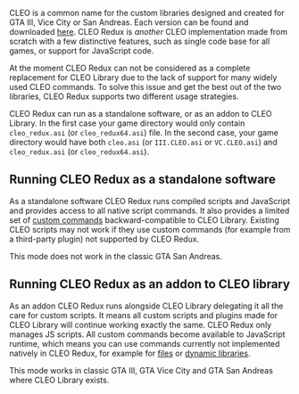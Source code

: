 CLEO is a common name for the custom libraries designed and created for GTA III, Vice City or San Andreas. Each version can be found and downloaded [here](https://cleo.li/download.html). CLEO Redux is _another_ CLEO implementation made from scratch with a few distinctive features, such as single code base for all games, or support for JavaScript code.

At the moment CLEO Redux can not be considered as a complete replacement for CLEO Library due to the lack of support for many widely used CLEO commands. To solve this issue and get the best out of the two libraries, CLEO Redux supports two different usage strategies.

CLEO Redux can run as a standalone software, or as an addon to CLEO Library. In the first case your game directory would only contain `cleo_redux.asi` (or `cleo_redux64.asi`) file. In the second case, your game directory would have both `cleo.asi` (or `III.CLEO.asi` or `VC.CLEO.asi`) and `cleo_redux.asi` (or `cleo_redux64.asi`).

## Running CLEO Redux as a standalone software

As a standalone software CLEO Redux runs compiled scripts and JavaScript and provides access to all native script commands. It also provides a limited set of [custom commands](#custom-commands) backward-compatible to CLEO Library. Existing CLEO scripts may not work if they use custom commands (for example from a third-party plugin) not supported by CLEO Redux.

This mode does not work in the classic GTA San Andreas.

## Running CLEO Redux as an addon to CLEO library

As an addon CLEO Redux runs alongside CLEO Library delegating it all the care for custom scripts. It means all custom scripts and plugins made for CLEO Library will continue working exactly the same. CLEO Redux only manages JS scripts. All custom commands become available to JavaScript runtime, which means you can use commands currently not implemented natively in CLEO Redux, for example for [files](https://library.sannybuilder.com/#/gta3/classes/File) or [dynamic libraries](https://library.sannybuilder.com/#/gta3/classes/DynamicLibrary).

This mode works in classic GTA III, GTA Vice City and GTA San Andreas where CLEO Library exists.
